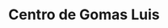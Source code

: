 ---
title: "Centro de Gomas Luis"
url: /santiago-de-los-caballeros/centro-de-gomas-luis-av-imbert/
shop: neumáticos
---